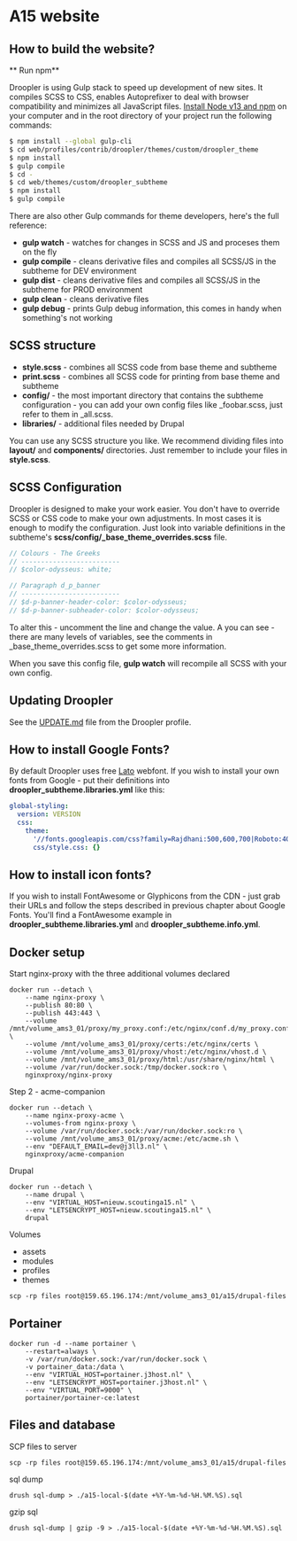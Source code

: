 # A15 website #

## How to build the website? ##

** Run npm**

Droopler is using Gulp stack to speed up development of new sites. It compiles SCSS to CSS, enables Autoprefixer to deal with browser compatibility and minimizes all JavaScript files. [Install Node v13 and npm](https://nodejs.org/en/download/) on your computer and in the root directory of your project run the following commands:

```sh
$ npm install --global gulp-cli
$ cd web/profiles/contrib/droopler/themes/custom/droopler_theme
$ npm install
$ gulp compile
$ cd -
$ cd web/themes/custom/droopler_subtheme
$ npm install
$ gulp compile
```

There are also other Gulp commands for theme developers, here's the full reference:

 - **gulp watch** - watches for changes in SCSS and JS and proceses them on the fly
 - **gulp compile** - cleans derivative files and compiles all SCSS/JS in the subtheme for DEV environment
 - **gulp dist** - cleans derivative files and compiles all SCSS/JS in the subtheme for PROD environment
 - **gulp clean** - cleans derivative files
 - **gulp debug** - prints Gulp debug information, this comes in handy when something's not working

## SCSS structure ##

 - **style.scss** - combines all SCSS code from base theme and subtheme
 - **print.scss** - combines all SCSS code for printing from base theme and subtheme
 - **config/** - the most important directory that contains the subtheme configuration - you can add your own config files like _foobar.scss, just refer to them in _all.scss.
 - **libraries/** - additional files needed by Drupal

You can use any SCSS structure you like. We recommend dividing files into **layout/** and **components/** directories. Just remember to include your files in **style.scss**.

## SCSS Configuration ##

Droopler is designed to make your work easier. You don't have to override SCSS or CSS code to make your own adjustments. In most cases it is enough to modify the configuration. Just look into variable definitions in the subtheme's **scss/config/_base_theme_overrides.scss** file.

```scss
// Colours - The Greeks
// -------------------------
// $color-odysseus: white;

// Paragraph d_p_banner
// -------------------------
// $d-p-banner-header-color: $color-odysseus;
// $d-p-banner-subheader-color: $color-odysseus;
```

To alter this - uncomment the line and change the value. A you can see - there are many levels of variables, see the comments in _base_theme_overrides.scss to get some more information.

When you save this config file, **gulp watch** will recompile all SCSS with your own config.

## Updating Droopler ##

See the [UPDATE.md](https://github.com/droptica/droopler/blob/master/UPDATE.md) file from the Droopler profile.

## How to install Google Fonts? ##

By default Droopler uses free [Lato](http://www.latofonts.com/) webfont. If you wish to install your own fonts from Google - put their definitions into **droopler_subtheme.libraries.yml** like this:

```yaml
global-styling:
  version: VERSION
  css:
    theme:
      '//fonts.googleapis.com/css?family=Rajdhani:500,600,700|Roboto:400,700&subset=latin-ext': { type: external, minified: true }
      css/style.css: {}
```

## How to install icon fonts? ##

If you wish to install FontAwesome or Glyphicons from the CDN - just grab their URLs and follow the steps described in previous chapter about Google Fonts. You'll find a FontAwesome example in **droopler_subtheme.libraries.yml** and **droopler_subtheme.info.yml**.

## Docker setup ##

Start nginx-proxy with the three additional volumes declared

```shell
docker run --detach \
    --name nginx-proxy \
    --publish 80:80 \
    --publish 443:443 \
    --volume /mnt/volume_ams3_01/proxy/my_proxy.conf:/etc/nginx/conf.d/my_proxy.conf:ro \
    --volume /mnt/volume_ams3_01/proxy/certs:/etc/nginx/certs \
    --volume /mnt/volume_ams3_01/proxy/vhost:/etc/nginx/vhost.d \
    --volume /mnt/volume_ams3_01/proxy/html:/usr/share/nginx/html \
    --volume /var/run/docker.sock:/tmp/docker.sock:ro \
    nginxproxy/nginx-proxy
```

Step 2 - acme-companion
```shell
docker run --detach \
    --name nginx-proxy-acme \
    --volumes-from nginx-proxy \
    --volume /var/run/docker.sock:/var/run/docker.sock:ro \
    --volume /mnt/volume_ams3_01/proxy/acme:/etc/acme.sh \
    --env "DEFAULT_EMAIL=dev@j3ll3.nl" \
    nginxproxy/acme-companion
```

Drupal
```shell
docker run --detach \
    --name drupal \
    --env "VIRTUAL_HOST=nieuw.scoutinga15.nl" \
    --env "LETSENCRYPT_HOST=nieuw.scoutinga15.nl" \
    drupal
```

Volumes
- assets
- modules
- profiles
- themes

`scp -rp files root@159.65.196.174:/mnt/volume_ams3_01/a15/drupal-files `

## Portainer ##

```shell
docker run -d --name portainer \
    --restart=always \
    -v /var/run/docker.sock:/var/run/docker.sock \
    -v portainer_data:/data \
    --env "VIRTUAL_HOST=portainer.j3host.nl" \
    --env "LETSENCRYPT_HOST=portainer.j3host.nl" \
    --env "VIRTUAL_PORT=9000" \
    portainer/portainer-ce:latest
```

## Files and database ##

SCP files to server
```shell
scp -rp files root@159.65.196.174:/mnt/volume_ams3_01/a15/drupal-files
```

sql dump
```shell
drush sql-dump > ./a15-local-$(date +%Y-%m-%d-%H.%M.%S).sql
```

gzip sql
```shell
drush sql-dump | gzip -9 > ./a15-local-$(date +%Y-%m-%d-%H.%M.%S).sql
```
